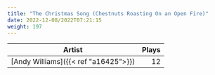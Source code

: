 ```yaml
---
title: "The Christmas Song (Chestnuts Roasting On an Open Fire)"
date: 2022-12-08/2022T07:21:15
weight: 197
---
```




 Artist | Plays 
----- | -----:
[Andy Williams]({{< ref "a16425">}}) | 12
